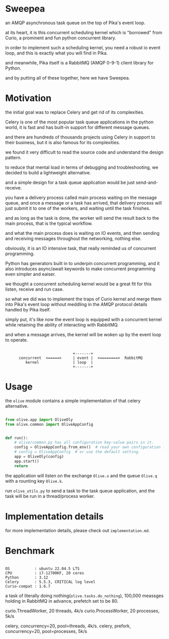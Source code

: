 
# Sweepea

an AMQP asynchronous task queue on the top of Pika's event loop.

at its heart, it is this concurrent scheduling kernel which is "borrowed" from Curio, a prominent and fun python concurrent library.

in order to implement such a scheduling kernel, you need a robust io event loop, and this is exactly what you will find in Pika.

and meanwhile, Pika itself is a RabbitMQ (AMQP 0-9-1) client library for Python.

and by putting all of these together, here we have Sweepea.

# Motivation

the initial goal was to replace Celery and get rid of its complexities.

Celery is one of the most popular task queue applications in the python world, it is fast and has built-in support for different message queues.

and there are hundreds of thousands projects using Celery in support to their business, but it is also famous for its complexities.

we found it very difficult to read the source code and understand the design pattern.

to reduce that mental load in terms of debugging and troubleshooting, we decided to build a lightweight alternative. 

and a simple design for a task queue application would be just send-and-receive.

you have a delivery process called main process waiting on the message queue, and once a message or a task has arrived, that delivery
process will just submit it to one of the workers, and waiting until the task finishes.

and as long as the task is done, the worker will send the result back to the main process, that is the typical workflow. 

and what the main process does is waiting on IO events, and then sending and receiving messages throughout the networking, nothing else. 

obviously, it is an IO intensive task, that really reminded us of concurrent programming.

Python has generators built in to underpin concurrent programming, and it also introduces async/await keywords to make concurrent
programming even simpler and eaiser.

we thought a concurrent scheduling kernel would be a great fit for this listen, receive and run case.

so what we did was to implement the traps of Curio kernel and merge them into Pika's event loop without meddling in the AMQP protocol
details handled by Pika itself.

simply put, it's like now the event loop is equipped with a concurrent kernel while retaining the ability of interacting with RabbitMQ.

and when a message arrives, the kernel will be woken up by the event loop to operate.

```

                              +-------+
      concurrent  <=====>     | event |  <========>  RabbitMQ
         kernel               | loop  |  
                              +-------+

```

# Usage

the `olive` module contains a simple implementation of that celery alternative.

```python

from olive.app import OliveOly
from olive.common import OliveAppConfig


def run():
    # olive/common.py has all configuration key-value pairs in it.
    config = OliveAppConfig.from_env()  # read your own configuration from env.
    # config = OliveAppConfig  # or use the default setting.
    app = OliveOly(config)
    app.start()
    return

```

the application will listen on the exchange `Olive.x` and the queue `Olive.q` with a rounting key `Olive.k`.

run `olive_utils.py` to send a task to the task queue application, and the task will be run in a thread/process worker.


# Implementation details

for more implementation details, please check out `implementation.md`.

# Benchmark

```

OS           : ubuntu 22.04.5 LTS 
CPU          : i7-12700KF, 20 cores
Python       : 3.12
Celery       : 5.5.3, CRITICAL log level
Curio-compat : 1.6.7
```


a task of literally doing nothing(`olive.tasks.do_nothing`), 100,000 meassges holding in RabbitMQ in advance, prefetch set to be 80.


curio.ThreadWorker, 20 threads, 4k/s
curio.ProcessWorker, 20 processes, 5k/s

celery, concurrency=20, pool=threads, 4k/s.
celery, prefork, concurrency=20, pool=processes, 5k/s

